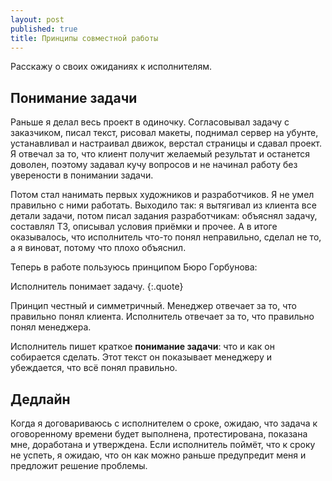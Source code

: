 ```yaml
---
layout: post
published: true
title: Принципы совместной работы
---
```

Расскажу о своих ожиданиях к исполнителям.

Понимание задачи
---
Раньше я делал весь проект в одиночку. Согласовывал задачу с заказчиком, писал текст, рисовал макеты, поднимал сервер на убунте, устанавливал и настраивал движок, верстал страницы и сдавал проект. Я отвечал за то, что клиент получит желаемый результат и останется доволен, поэтому задавал кучу вопросов и не начинал работу без уверености в понимании задачи.

Потом стал нанимать первых художников и разработчиков. Я не умел правильно с ними работать. Выходило так: я вытягивал из клиента все детали задачи, потом писал задания разработчикам: объяснял задачу, составлял ТЗ, описывал условия приёмки и прочее. А в итоге оказывалось, что исполнитель что-то понял неправильно, сделал не то, а я виноват, потому что плохо объяснил.

Теперь в работе пользуюсь принципом Бюро Горбунова:

Исполнитель понимает задачу.
{:.quote}

Принцип честный и симметричный. Менеджер отвечает за то, что правильно понял клиента. Исполнитель отвечает за то, что правильно понял менеджера. 

Исполнитель пишет краткое **понимание задачи**: что и как он собирается сделать. Этот текст он показывает менеджеру и убеждается, что всё понял правильно.

Дедлайн
---
Когда я договариваюсь с исполнителем о сроке, ожидаю, что задача к оговоренному времени будет выполнена, протестирована, показана мне, доработана и утверждена. Если исполнитель поймёт, что к сроку не успеть, я ожидаю, что он как можно раньше предупредит меня и предложит решение проблемы.